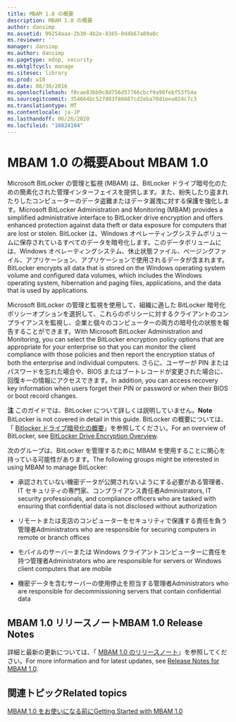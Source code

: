 ```yaml
---
title: MBAM 1.0 の概要
description: MBAM 1.0 の概要
author: dansimp
ms.assetid: 99254aaa-2b30-4b2e-8365-0d4b67a89a0c
ms.reviewer: ''
manager: dansimp
ms.author: dansimp
ms.pagetype: mdop, security
ms.mktglfcycl: manage
ms.sitesec: library
ms.prod: w10
ms.date: 08/30/2016
ms.openlocfilehash: f8cae83bb9c8d756d57766cbcf9a90febf53f54a
ms.sourcegitcommit: 354664bc527d93f80687cd2eba70d1eea024c7c3
ms.translationtype: MT
ms.contentlocale: ja-JP
ms.lasthandoff: 06/26/2020
ms.locfileid: "10824104"
---
```

# <span data-ttu-id="3036b-103">MBAM 1.0 の概要</span><span class="sxs-lookup"><span data-stu-id="3036b-103">About MBAM 1.0</span></span>


<span data-ttu-id="3036b-104">Microsoft BitLocker の管理と監視 (MBAM) は、BitLocker ドライブ暗号化のための簡素化された管理インターフェイスを提供します。また、紛失したり盗まれたりしたコンピューターのデータ盗難またはデータ漏洩に対する保護を強化します。</span><span class="sxs-lookup"><span data-stu-id="3036b-104">Microsoft BitLocker Administration and Monitoring (MBAM) provides a simplified administrative interface to BitLocker drive encryption and offers enhanced protection against data theft or data exposure for computers that are lost or stolen.</span></span> <span data-ttu-id="3036b-105">BitLocker は、Windows オペレーティングシステムボリュームに保存されているすべてのデータを暗号化します。このデータボリュームには、Windows オペレーティングシステム、休止状態ファイル、ページングファイル、アプリケーション、アプリケーションで使用されるデータが含まれます。</span><span class="sxs-lookup"><span data-stu-id="3036b-105">BitLocker encrypts all data that is stored on the Windows operating system volume and configured data volumes, which includes the Windows operating system, hibernation and paging files, applications, and the data that is used by applications.</span></span>

<span data-ttu-id="3036b-106">Microsoft BitLocker の管理と監視を使用して、組織に適した BitLocker 暗号化ポリシーオプションを選択して、これらのポリシーに対するクライアントのコンプライアンスを監視し、企業と個々のコンピューターの両方の暗号化の状態を報告することができます。</span><span class="sxs-lookup"><span data-stu-id="3036b-106">With Microsoft BitLocker Administration and Monitoring, you can select the BitLocker encryption policy options that are appropriate for your enterprise so that you can monitor the client compliance with those policies and then report the encryption status of both the enterprise and individual computers.</span></span> <span data-ttu-id="3036b-107">さらに、ユーザーが PIN またはパスワードを忘れた場合や、BIOS またはブートレコードが変更された場合に、回復キーの情報にアクセスできます。</span><span class="sxs-lookup"><span data-stu-id="3036b-107">In addition, you can access recovery key information when users forget their PIN or password or when their BIOS or boot record changes.</span></span>

<span data-ttu-id="3036b-108">**注** このガイドでは、BitLocker について詳しくは説明していません。</span><span class="sxs-lookup"><span data-stu-id="3036b-108">**Note** BitLocker is not covered in detail in this guide.</span></span> <span data-ttu-id="3036b-109">BitLocker の概要については、「 [Bitlocker ドライブ暗号化の概要](https://go.microsoft.com/fwlink/p/?LinkId=225013)」を参照してください。</span><span class="sxs-lookup"><span data-stu-id="3036b-109">For an overview of BitLocker, see [BitLocker Drive Encryption Overview](https://go.microsoft.com/fwlink/p/?LinkId=225013).</span></span>

 

<span data-ttu-id="3036b-110">次のグループは、BitLocker を管理するために MBAM を使用することに関心を持っている可能性があります。</span><span class="sxs-lookup"><span data-stu-id="3036b-110">The following groups might be interested in using MBAM to manage BitLocker:</span></span>

-   <span data-ttu-id="3036b-111">承認されていない機密データが公開されないようにする必要がある管理者、IT セキュリティの専門家、コンプライアンス責任者</span><span class="sxs-lookup"><span data-stu-id="3036b-111">Administrators, IT security professionals, and compliance officers who are tasked with ensuring that confidential data is not disclosed without authorization</span></span>

-   <span data-ttu-id="3036b-112">リモートまたは支店のコンピューターをセキュリティで保護する責任を負う管理者</span><span class="sxs-lookup"><span data-stu-id="3036b-112">Administrators who are responsible for securing computers in remote or branch offices</span></span>

-   <span data-ttu-id="3036b-113">モバイルのサーバーまたは Windows クライアントコンピューターに責任を持つ管理者</span><span class="sxs-lookup"><span data-stu-id="3036b-113">Administrators who are responsible for servers or Windows client computers that are mobile</span></span>

-   <span data-ttu-id="3036b-114">機密データを含むサーバーの使用停止を担当する管理者</span><span class="sxs-lookup"><span data-stu-id="3036b-114">Administrators who are responsible for decommissioning servers that contain confidential data</span></span>

## <span data-ttu-id="3036b-115">MBAM 1.0 リリースノート</span><span class="sxs-lookup"><span data-stu-id="3036b-115">MBAM 1.0 Release Notes</span></span>


<span data-ttu-id="3036b-116">詳細と最新の更新については、「 [MBAM 1.0 のリリースノート](release-notes-for-mbam-10.md)」を参照してください。</span><span class="sxs-lookup"><span data-stu-id="3036b-116">For more information and for latest updates, see [Release Notes for MBAM 1.0](release-notes-for-mbam-10.md).</span></span>

## <span data-ttu-id="3036b-117">関連トピック</span><span class="sxs-lookup"><span data-stu-id="3036b-117">Related topics</span></span>


[<span data-ttu-id="3036b-118">MBAM 1.0 をお使いになる前に</span><span class="sxs-lookup"><span data-stu-id="3036b-118">Getting Started with MBAM 1.0</span></span>](getting-started-with-mbam-10.md)

 

 






